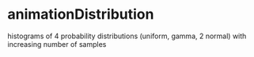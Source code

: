 # animationDistribution
histograms of 4 probability distributions (uniform, gamma, 2 normal) with increasing number of samples
